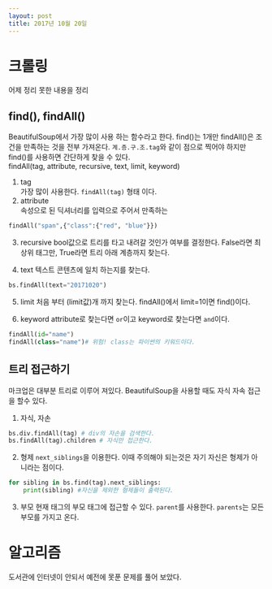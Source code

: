 ```yaml
---
layout: post
title: 2017년 10월 20일 
---
```


# 크롤링
어제 정리 못한 내용을 정리 

## find(), findAll()
BeautifulSoup에서 가장 많이 사용 하는 함수라고 한다.
find()는 1개만 findAll()은 조건을 만족하는 것을 전부 가져온다.
`계.층.구.조.tag`와 같이 점으로 찍어야 하지만 find()를 사용하면 간단하게 찾을 수 있다.  
findAll(tag, attribute, recursive, text, limit, keyword)

1. tag  
가장 많이 사용한다. `findAll(tag)` 형태 이다.
 
2. attribute  
속성으로 된 딕셔너리를 입력으로 주어서 만족하는 
```python
findAll("span",{"class":{"red", "blue"}})
```

3. recursive
bool값으로 트리를 타고 내려갈 것인가 여부를 결정한다. False라면 최상위 태그만, True라면 트리 아래 계층까지 찾는다.

4. text
텍스트 콘텐츠에 일치 하는지를 찾는다.
```python
bs.findAll(text="20171020")
```

5. limit
처음 부터 (limit값)개 까지 찾는다. findAll()에서 limit=1이면 find()이다.

6. keyword
attribute로 찾는다면 `or`이고 keyword로 찾는다면 `and`이다.
```python
findAll(id="name")
findAll(class="name")# 위험! class는 파이썬의 키워드이다.
```

## 트리 접근하기
마크업은 대부분 트리로 이루어 져있다. BeautifulSoup을 사용할 때도 자식 자속 접근을 할수 있다.
1. 자식, 자손  
```python
bs.div.findAll(tag) # div의 자손을 검색한다.
bs.findAll(tag).children # 자식만 접근한다.
```
2. 형제
`next_siblings`을 이용한다. 이때 주의해야 되는것은 자기 자신은 형제가 아니라는 점이다. 
```python
for sibling in bs.find(tag).next_siblings:
    print(sibling) #자신을 제외한 형제들이 출력된다.
```
3. 부모
현재 태그의 부모 태그에 접근할 수 있다. `parent`를 사용한다. `parents`는 모든 부모를 가지고 온다. 
# 알고리즘 
도서관에 인터넷이 안되서 예전에 못푼 문제를 풀어 보았다. 